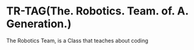# TR-TAG(The. Robotics. Team. of. A. Generation.)
The Robotics Team, is a Class that teaches about coding
